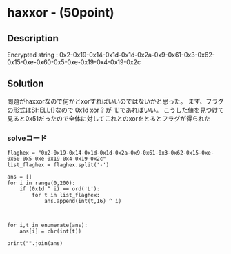 # haxxor - (50point)
## Description
Encrypted string : 0x2-0x19-0x14-0x1d-0x1d-0x2a-0x9-0x61-0x3-0x62-0x15-0xe-0x60-0x5-0xe-0x19-0x4-0x19-0x2c

## Solution 
問題がhaxxorなので何かとxorすればいいのではないかと思った。
まず、フラグの形式はSHELL{}なので
0x1d xor ? が 'L'であればいい。
こうした値を見つけて見ると0x51だったので全体に対してこれとのxorをとるとフラグが得られた

### solveコード
```
flaghex = "0x2-0x19-0x14-0x1d-0x1d-0x2a-0x9-0x61-0x3-0x62-0x15-0xe-0x60-0x5-0xe-0x19-0x4-0x19-0x2c"
list_flaghex = flaghex.split('-')

ans = []
for i in range(0,200):
    if (0x1d ^ i) == ord('L'):
        for t in list_flaghex:
            ans.append(int(t,16) ^ i)



for i,t in enumerate(ans):
    ans[i] = chr(int(t))
    
print("".join(ans)
      
```